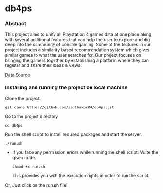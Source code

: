 # db4ps
### Abstract
This project aims to unify all Playstation 4 games data at one place along with several additional features that can help the user to explore and dig deep into the community of console gaming. Some of the features in our project includes a similarity based recommendation system which gives similar games to what the user searches for. Our project focuses on bringing the gamers together by establishing a platform where they can register and share their ideas & views.

[Data Source](https://gamesdb.launchbox-app.com/platforms/games/50)

### Installing and running the project on local machine

Clone the project.
```
git clone https://github.com/sidthakur08/db4ps.git
```
Go to the project directory
```
cd db4ps
```
Run the shell script to install required packages and start the server.
```
./run.sh
```

- If you face any permission errors while running the shell script. Write the given code.
  ```
  chmod +x run.sh
  ```
  This provides you with the execution rights in order to run the script.


Or, Just click on the run.sh file!